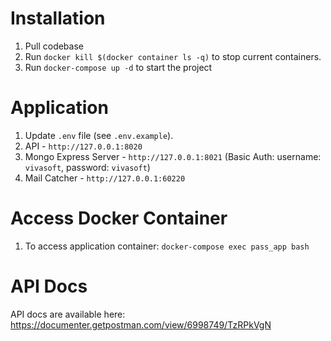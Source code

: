 # Installation

1. Pull codebase
2. Run `docker kill $(docker container ls -q)` to stop current containers.
3. Run `docker-compose up -d` to start the project

# Application

1. Update `.env` file (see `.env.example`).
2. API - `http://127.0.0.1:8020`
3. Mongo Express Server - `http://127.0.0.1:8021` (Basic Auth: username: `vivasoft`, password: `vivasoft`)
4. Mail Catcher - `http://127.0.0.1:60220`

# Access Docker Container

1. To access application container: `docker-compose exec pass_app bash`

# API Docs

API docs are available here: https://documenter.getpostman.com/view/6998749/TzRPkVgN
